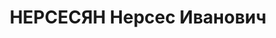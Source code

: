 ---
title: НЕРСЕСЯН Нерсес Иванович
description: "Род. в 1895, Нахичевань, с. Назакент, Азербайджан, армянин. Место проживания:\
  \ г. Тбилиси, Алавердская № 6, Грузинская ССР. Род занятий: управляющий грузинской\
  \ конторы Киевзаготторга. \n  Дело прекращено ввиду смерти заключенного"
---